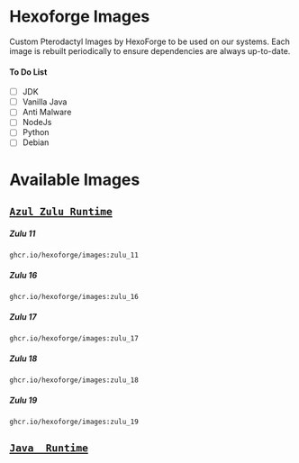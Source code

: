 # Hexoforge Images

Custom Pterodactyl Images by HexoForge to be used on our systems. Each image is rebuilt
periodically to ensure dependencies are always up-to-date.

#### To Do List
- [ ] JDK
- [ ] Vanilla Java
- [ ] Anti Malware
- [ ] NodeJs
- [ ] Python
- [ ] Debian

# Available Images

## [`Azul Zulu Runtime`](https://github.com/hexoforge/images/tree/main/zulu)

##### Zulu 11    
```docker
ghcr.io/hexoforge/images:zulu_11
```
##### Zulu 16
```docker
ghcr.io/hexoforge/images:zulu_16
```
##### Zulu 17
```docker
ghcr.io/hexoforge/images:zulu_17
```
##### Zulu 18
```docker
ghcr.io/hexoforge/images:zulu_18
```
##### Zulu 19
```docker
ghcr.io/hexoforge/images:zulu_19
```

## [`Java  Runtime`](https://github.com/hexoforge/images/tree/main/zulu)
